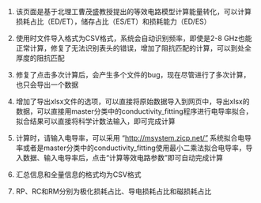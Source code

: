 1. 该页面是基于北理工曹茂盛教授提出的等效电路模型计算能量转化，可以计算损耗占比（ED/ET），储存占比（ES/ET）和损耗能力（ED/ES）

2. 使用时文件导入格式为CSV格式，系统会自动识别频率，即使是2-8 GHz也能正常计算，修复了无法识别表头的错误，增加了阻抗匹配的计算，可以到处全厚度的阻抗匹配

3. 修复了点击多次计算后，会产生多个文件的bug，现在尽管进行了多次计算，也只会导出一个数据

4. 增加了导出xlsx文件的选项，可以直接将原始数据导入到网页中，导出xlsx的数据，可以直接用master分类中的conductivity_fitting程序进行电导率拟合，拟合结果可以直接将科学计数法输入，即可完成计算
   
5. 计算时，请输入电导率，可以采用 “http://msystem.zicp.net/” 系统拟合电导率或者是master分类中的conductivity_fitting使用最小二乘法拟合电导率，导入数据、输入电导率后，点击“计算等效电路参数”即可自动完成计算

6. 汇总信息和全量信息的格式均为CSV格式

7. RP、RC和RM分别为极化损耗占比、导电损耗占比和磁损耗占比
